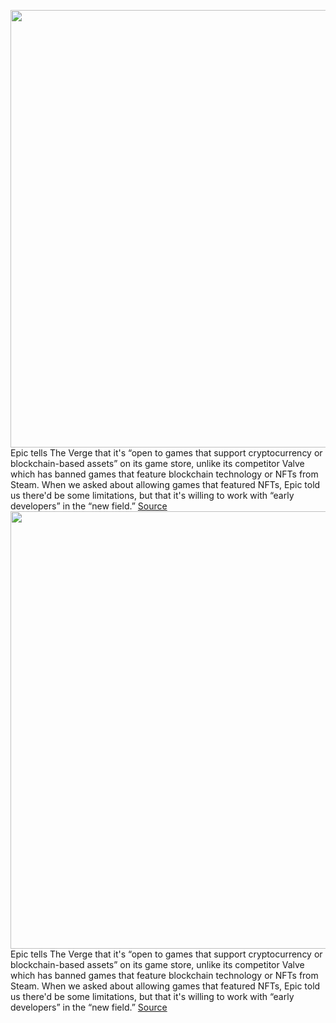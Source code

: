 <img src='https://cdn.vox-cdn.com/thumbor/NXmQTuvbsADzGmAhOc07p18CBZY=/0x0:2040x1360/1200x800/filters:focal(857x517:1183x843)/cdn.vox-cdn.com/uploads/chorus_image/image/70001924/acastro_20200818_1777_epicApple_0002.0.0.jpg' width='700px' /><br/>
Epic tells The Verge that it's “open to games that support cryptocurrency or blockchain-based assets” on its game store, unlike its competitor Valve which has banned games that feature blockchain technology or NFTs from Steam. When we asked about allowing games that featured NFTs, Epic told us there'd be some limitations, but that it's willing to work with “early developers” in the “new field.”
<a href='https://www.theverge.com/2021/10/15/22729050/epic-game-store-open-to-blockchain-cryptocurrency-nft-games'> Source <a/><img src='https://cdn.vox-cdn.com/thumbor/NXmQTuvbsADzGmAhOc07p18CBZY=/0x0:2040x1360/1200x800/filters:focal(857x517:1183x843)/cdn.vox-cdn.com/uploads/chorus_image/image/70001924/acastro_20200818_1777_epicApple_0002.0.0.jpg' width='700px' /><br/>
Epic tells The Verge that it's “open to games that support cryptocurrency or blockchain-based assets” on its game store, unlike its competitor Valve which has banned games that feature blockchain technology or NFTs from Steam. When we asked about allowing games that featured NFTs, Epic told us there'd be some limitations, but that it's willing to work with “early developers” in the “new field.”
<a href='https://www.theverge.com/2021/10/15/22729050/epic-game-store-open-to-blockchain-cryptocurrency-nft-games'> Source <a/>